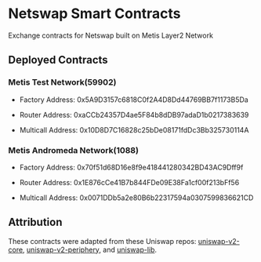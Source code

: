 # Netswap Smart Contracts

Exchange contracts for Netswap built on Metis Layer2 Network

## Deployed Contracts

### Metis Test Network(59902)

- Factory Address: 0x5A9D3157c6818C0f2A4D8Dd44769BB7f1173B5Da

- Router Address: 0xaCCb24357D4ae5F84b8dDB97adaD1b0217383639

- Multicall Address: 0x10D8D7C16828c25bDe08171fdDc3Bb325730114A

### Metis Andromeda Network(1088)

- Factory Address: 0x70f51d68D16e8f9e418441280342BD43AC9Dff9f

- Router Address: 0x1E876cCe41B7b844FDe09E38Fa1cf00f213bFf56

- Multicall Address: 0x0071DDb5a2e80B6b22317594a0307599836621CD

## Attribution

These contracts were adapted from these Uniswap repos: [uniswap-v2-core](https://github.com/Uniswap/uniswap-v2-core), [uniswap-v2-periphery](https://github.com/Uniswap/uniswap-v2-core), and [uniswap-lib](https://github.com/Uniswap/uniswap-lib).
